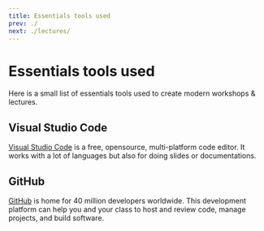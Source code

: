```yaml
---
title: Essentials tools used
prev: ./
next: ./lectures/
---
```


# Essentials tools used

Here is a small list of essentials tools used to create modern workshops & 
lectures.

## Visual Studio Code

[Visual Studio Code](https://code.visualstudio.com?wt.mc_id=modernws-github-chmaneu)
is a free, opensource, multi-platform code editor. It works with a lot of languages
but also for doing slides or documentations.

## GitHub

[GitHub](https://github.com) is home for 40 million developers worldwide.
This development platform can help you and your class to host and review code, 
manage projects, and build software.
